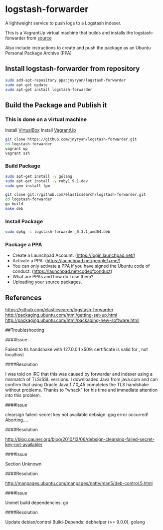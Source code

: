 # logstash-forwarder

A lightweight service to push logs to a Logstash indexer.

This is a VagrantUp virtual machine that builds and installs the logstash-forwarder from [source](https://github.com/elasticsearch/logstash-forwarder/releases)

Also include instructions to create and push the package as an Ubuntu Personal Package Archive (PPA)

## Install logstash-forwarder from repository

``` bash
sudo add-apt-repository ppa:jnyryan/logstash-forwarder
sudo apt-get update
sudo apt-get install logstash-forwarder
```

## Build the Package and Publish it

### This is done on a virtual machine

Install [VirtualBox](https://www.virtualbox.org/)
Install [VagrantUp](http://www.vagrantup.com/)

``` bash
git clone https://github.com/jnyryan/logstash-forwarder.git
cd logstash-forwarder
vagrant up
vagrant ssh
```

### Build Package

``` bash
sudo apt-get install -y golang
sudo apt-get install -y ruby1.9.1-dev
sudo gem install fpm

git clone git://github.com/elasticsearch/logstash-forwarder.git
cd logstash-forwarder
go build
make deb
```

### Install Package

``` bash
sudo dpkg -i logstash-forwarder_0.3.1_amd64.deb

```

### Package a PPA

  - Create a Launchpad Account. (https://login.launchpad.net/)
  - Activate a PPA. (https://launchpad.net/people/+me/)
  - You can only activate a PPA if you have signed the Ubuntu code of conduct. (https://launchpad.net/codeofconduct)
  - What are PPAs and how do I use them?
  - Uploading your source packages.

## References
https://github.com/elasticsearch/logstash-forwarder
http://packaging.ubuntu.com/html/getting-set-up.html
http://packaging.ubuntu.com/html/packaging-new-software.html

##Troubleshooting

####Issue

Failed to tls handshake with 127.0.0.1 x509: certificate is valid for , not localhost

####Resolution

I was told on IRC that this was caused by forwarder and indexer using a mismatch of TLS/SSL versions. I downloaded Java from java.com and can confirm that using Oracle Java 1.7.0_45 completes the TLS handshake without problems. Thanks to "whack" for his time and immediate attention into this problem.

####Issue

clearsign failed: secret key not available
debsign: gpg error occurred!  Aborting….

####Resolution

http://blog.gauner.org/blog/2010/12/06/debsign-clearsing-failed-secret-key-not-available/

####Issue

Section Unknown

####Resolution

http://manpages.ubuntu.com/manpages/natty/man5/deb-control.5.html

####Issue

Unmet build dependencies: go

####Resolution

Update debian/control
Build-Depends: debhelper (>= 9.0.0), golang
